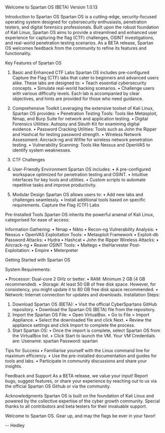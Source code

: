 Welcome to Spartan OS (BETA)
Version 1.0.13


Introduction to Spartan OS
Spartan OS is a cutting-edge, security-focused operating system designed for cybersecurity enthusiasts,
penetration testers, and digital forensics professionals. Built upon the robust foundation of Kali Linux,
Spartan OS aims to provide a streamlined and enhanced user experience for capturing the flag (CTF)
challenges, OSINT investigations, and real-world penetration testing scenarios. As a BETA release,
Spartan OS welcomes feedback from the community to refine its features and functionality.


Key Features of Spartan OS

1. Basic and Enhanced CTF Labs
Spartan OS includes pre-configured Capture the Flag (CTF) labs that cater to beginners and advanced
users alike. These labs are designed to:
• Teach essential cybersecurity concepts.
• Simulate real-world hacking scenarios.
• Challenge users with various difficulty levels.
Each lab is accompanied by clear objectives, and hints are provided for those who need guidance.

2. Comprehensive Toolkit
Leveraging the extensive toolset of Kali Linux, Spartan OS provides:
• Penetration Testing Tools: Tools like Metasploit, Nmap, and Burp Suite for network and
application testing.
• Digital Forensics Utilities: Autopsy and Sleuth Kit for examining digital evidence.
• Password Cracking Utilities: Tools such as John the Ripper and Hashcat for testing password
strength.
• Wireless Network Assessment: Aircrack-ng and Wifite for wireless network penetration
testing.
• Vulnerability Scanning: Tools like Nessus and OpenVAS to identify system weaknesses.

3. CTF Challenges


4. User-Friendly Environment
Spartan OS includes:
• A pre-configured workspace optimized for penetration testing and OSINT.
• Intuitive interfaces for key tools and utilities.
• Custom scripts to automate repetitive tasks and improve productivity.

5. Modular Design
Spartan OS allows users to:
• Add new labs and challenges seamlessly.
• Install additional tools based on specific requirements.
Capture the Flag (CTF) Labs

Pre-Installed Tools
Spartan OS inherits the powerful arsenal of Kali Linux, categorised for ease of access:

Information Gathering:
• Nmap
• Nikto
• Recon-ng
Vulnerability Analysis:
• Nessus
• OpenVAS
Exploitation Tools:
• Metasploit Framework
• Exploit-db
Password Attacks:
• Hydra
• Hashcat
• John the Ripper
Wireless Attacks:
• Aircrack-ng
• Reaver
OSINT Tools:
• Maltego
• theHarvester
Post-Exploitation:
• Empire
• Meterpreter


Getting Started with Spartan OS

System Requirements:

• Processor: Dual-core 2 GHz or better.
• RAM: Minimum 2 GB (4 GB recommended).
• Storage: At least 50 GB of free disk space. However, for consistency, you might update it to 80
GB free disk space recommended.
• Network: Internet connection for updates and downloads.
Installation Steps:
1. Download Spartan OS (BETA):
• Visit the official CyberSpartans GitHub repository.
• Download the Spartan OS (BETA) file from the repository.
2. Import the Spartan OS File:
• Open VirtualBox.
• Go to File > Import Appliance.
• Select the downloaded file and click Next.
• Review the appliance settings and click Import to complete the process.
3. Start Spartan OS:
• Once the import is complete, select Spartan OS from the VirtualBox list.
• Click Start to launch the VM.
Your VM Credentials are:
Usename: spartan
Password: spartan

Tips for Success
• Familiarise yourself with the Linux command line for maximum efficiency.
• Use the pre-installed documentation and guides for tools and labs.
• Participate in community discussions and share your insights.


Feedback and Support
As a BETA release, we value your input! Report bugs, suggest features, or share your experience by
reaching out to us via the official Spartan OS Github or via the community.


Acknowledgments
Spartan OS is built on the foundation of Kali Linux and powered by the collective expertise of the
cyber growth community. Special thanks to all contributors and beta testers for their invaluable support.


Welcome to Spartan OS. Gear up, and may the flags be ever in your favor!

-- Hedley
